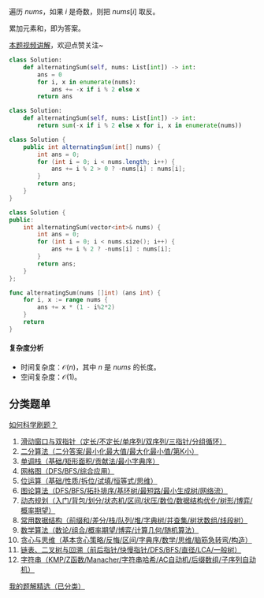 遍历 $\textit{nums}$，如果 $i$ 是奇数，则把 $\textit{nums}[i]$ 取反。

累加元素和，即为答案。

[本题视频讲解](https://www.bilibili.com/video/BV1ESxKzeEt5/)，欢迎点赞关注~

```py [sol-Python3]
class Solution:
    def alternatingSum(self, nums: List[int]) -> int:
        ans = 0
        for i, x in enumerate(nums):
            ans += -x if i % 2 else x
        return ans
```

```py [sol-Python3 一行]
class Solution:
    def alternatingSum(self, nums: List[int]) -> int:
        return sum(-x if i % 2 else x for i, x in enumerate(nums))
```

```java [sol-Java]
class Solution {
    public int alternatingSum(int[] nums) {
        int ans = 0;
        for (int i = 0; i < nums.length; i++) {
            ans += i % 2 > 0 ? -nums[i] : nums[i];
        }
        return ans;
    }
}
```

```cpp [sol-C++]
class Solution {
public:
    int alternatingSum(vector<int>& nums) {
        int ans = 0;
        for (int i = 0; i < nums.size(); i++) {
            ans += i % 2 ? -nums[i] : nums[i];
        }
        return ans;
    }
};
```

```go [sol-Go]
func alternatingSum(nums []int) (ans int) {
	for i, x := range nums {
		ans += x * (1 - i%2*2)
	}
	return
}
```

#### 复杂度分析

- 时间复杂度：$\mathcal{O}(n)$，其中 $n$ 是 $\textit{nums}$ 的长度。
- 空间复杂度：$\mathcal{O}(1)$。

## 分类题单

[如何科学刷题？](https://leetcode.cn/circle/discuss/RvFUtj/)

1. [滑动窗口与双指针（定长/不定长/单序列/双序列/三指针/分组循环）](https://leetcode.cn/circle/discuss/0viNMK/)
2. [二分算法（二分答案/最小化最大值/最大化最小值/第K小）](https://leetcode.cn/circle/discuss/SqopEo/)
3. [单调栈（基础/矩形面积/贡献法/最小字典序）](https://leetcode.cn/circle/discuss/9oZFK9/)
4. [网格图（DFS/BFS/综合应用）](https://leetcode.cn/circle/discuss/YiXPXW/)
5. [位运算（基础/性质/拆位/试填/恒等式/思维）](https://leetcode.cn/circle/discuss/dHn9Vk/)
6. [图论算法（DFS/BFS/拓扑排序/基环树/最短路/最小生成树/网络流）](https://leetcode.cn/circle/discuss/01LUak/)
7. [动态规划（入门/背包/划分/状态机/区间/状压/数位/数据结构优化/树形/博弈/概率期望）](https://leetcode.cn/circle/discuss/tXLS3i/)
8. [常用数据结构（前缀和/差分/栈/队列/堆/字典树/并查集/树状数组/线段树）](https://leetcode.cn/circle/discuss/mOr1u6/)
9. [数学算法（数论/组合/概率期望/博弈/计算几何/随机算法）](https://leetcode.cn/circle/discuss/IYT3ss/)
10. [贪心与思维（基本贪心策略/反悔/区间/字典序/数学/思维/脑筋急转弯/构造）](https://leetcode.cn/circle/discuss/g6KTKL/)
11. [链表、二叉树与回溯（前后指针/快慢指针/DFS/BFS/直径/LCA/一般树）](https://leetcode.cn/circle/discuss/K0n2gO/)
12. [字符串（KMP/Z函数/Manacher/字符串哈希/AC自动机/后缀数组/子序列自动机）](https://leetcode.cn/circle/discuss/SJFwQI/)

[我的题解精选（已分类）](https://github.com/EndlessCheng/codeforces-go/blob/master/leetcode/SOLUTIONS.md)
